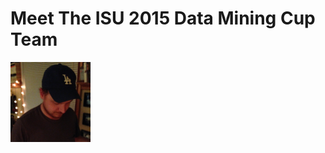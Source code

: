 Meet The ISU 2015 Data Mining Cup Team
======================================

<img src="./team_pics/ian.jpg" alt="HTML5 Icon" width="128" height="128">
